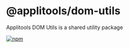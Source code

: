 @applitools/dom-utils
===================

Applitools DOM Utils is a shared utility package

[![npm](https://img.shields.io/npm/v/@applitools/dom-utils.svg?style=for-the-badge)](https://www.npmjs.com/package/@applitools/dom-utils)
